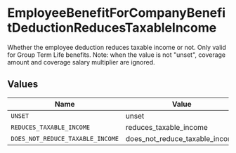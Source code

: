 # EmployeeBenefitForCompanyBenefitDeductionReducesTaxableIncome

Whether the employee deduction reduces taxable income or not. Only valid for Group Term Life benefits. Note: when the value is not "unset", coverage amount and coverage salary multiplier are ignored.


## Values

| Name                             | Value                            |
| -------------------------------- | -------------------------------- |
| `UNSET`                          | unset                            |
| `REDUCES_TAXABLE_INCOME`         | reduces_taxable_income           |
| `DOES_NOT_REDUCE_TAXABLE_INCOME` | does_not_reduce_taxable_income   |